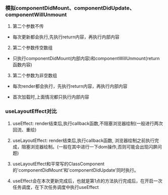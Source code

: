 ### 模拟componentDidMount、componentDidUpdate、componentWillUnmount
1. 第二个参数不传
- 每次更新都会执行,先执行return内容，再执行内部内容

2. 第二个参数传空数组
- 只执行componentDidMount(内部内容)和componentWillUnmount(return 函数内容) 

3. 第二个参数为非空数组
- 每次render都会执行，先执行return内容，再执行内部内容


* 首次加载时,上面情况都只执行内部内容

### useLayoutEffect对比
1. useEffect: render结束后,执行callback函数,不阻塞浏览器绘制(一般进行两次回流、重绘)
2. useLayoutEffect: render结束后,执行callback函数,
浏览器绘制之前执行完成，阻塞浏览器绘制。(一般在其中进行一下dom操作,否则可能会出现闪屏问题)

3. useLayoutEffect和平常写的ClassComponent的'componentDidMount'和'componentDidUpdate'同时执行。
4. useEffect会在本次更新完成后，也就是第1点的方法执行完成后，在开启一次任务调度，在下次任务调度中执行useEffect
